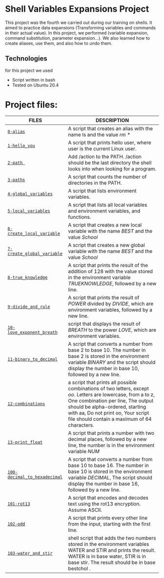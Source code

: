 # Shell Variables Expansions Project
This project was the fourth we carried out during our training on shells. It aimed to practice data expansions (Transforming variables and commands in their actual value). In this project, we performed (variable expansion, command substitution, parameter expansion...). We also learned how to create aliases, use them, and also how to undo them.

## Technologies
for this project we used 

- Script written in bash
- Tested on Ubuntu 20.4

# Project files:

| FILES | DESCRIPTION |
| ----------- | ----------- |
| [`0-alias`](https://github.com/RHEZUS/alx-system_engineering-devops/blob/master/0x03-shell_variables_expansions/0-alias) | A script that creates  an alias with the name ls and the value *rm \** |
| [`1-hello_you`](https://github.com/RHEZUS/alx-system_engineering-devops/blob/master/0x03-shell_variables_expansions/1-hello_you) | A script that prints hello user, where user is the current Linux user.  |
| [`2-path `](https://github.com/RHEZUS/alx-system_engineering-devops/blob/master/0x03-shell_variables_expansions/2-path) | Add /action to the PATH. /action should be the last directory the shell looks into when looking for a program. |
| [`3-paths`](https://github.com/RHEZUS/alx-system_engineering-devops/blob/master/0x03-shell_variables_expansions/3-paths) | A script that counts the number of directories in the PATH.  |
| [`4-global_variables`](https://github.com/RHEZUS/alx-system_engineering-devops/blob/master/0x03-shell_variables_expansions/4-global_variables) | A script that lists environment variables. |
| [`5-local_variables`](https://github.com/RHEZUS/alx-system_engineering-devops/blob/master/0x03-shell_variables_expansions/5-local_variables) | A script that lists all local variables and environment variables, and functions. |
| [`6-create_local_variable`](https://github.com/RHEZUS/alx-system_engineering-devops/blob/master/0x03-shell_variables_expansions/6-create_local_variable) | A script that creates a new local variable with the name *BEST* and the value *School*  |
| [`7-create_global_variable`](https://github.com/RHEZUS/alx-system_engineering-devops/blob/master/0x03-shell_variables_expansions/7-create_global_variable) | A script that creates a new global variable with the name *BEST* and the value *School* |
| [`8-true_knowledge`](https://github.com/RHEZUS/alx-system_engineering-devops/blob/master/0x03-shell_variables_expansions/8-true_knowledge) | A  script that prints the result of the addition of 128 with the value stored in the environment variable *TRUEKNOWLEDGE*, followed by a new line. |
| [`9-divide_and_rule`](https://github.com/RHEZUS/alx-system_engineering-devops/blob/master/0x03-shell_variables_expansions/9-divide_and_rule) | A  script that prints the result of *POWER* divided by *DIVIDE*, which are environment variables, followed by a new line. |
| [`10-love_exponent_breath`](https://github.com/RHEZUS/alx-system_engineering-devops/blob/master/0x03-shell_variables_expansions/10-love_exponent_breath) | script that displays the result of *BREATH* to the power *LOVE*, which are environment variables. |
| [`11-binary_to_decimal`](https://github.com/RHEZUS/alx-system_engineering-devops/blob/master/0x03-shell_variables_expansions/11-binary_to_decimal) | A script that converts a number from base 2 to base 10. The number in base 2 is stored in the environment variable *BINARY* and the script should display the number in base 10, followed by a new line. |
| [`12-combinations`](https://github.com/RHEZUS/alx-system_engineering-devops/blob/master/0x03-shell_variables_expansions/12-combinations) | a script that prints all possible combinations of two letters, except *oo*. Letters are lowercase, from a to z, One combination per line, The output should be alpha-ordered, starting with aa, Do not print oo, Your script file should contain a maximum of 64 characters. |
| [`13-print_float`](https://github.com/RHEZUS/alx-system_engineering-devops/blob/master/0x03-shell_variables_expansions/13-print_float) | A script that prints a number with two decimal places, followed by a new line, the number is in the environment variable *NUM* |
| [`100-decimal_to_hexadecimal`](https://github.com/RHEZUS/alx-system_engineering-devops/blob/master/0x03-shell_variables_expansions/100-decimal_to_hexadecimal) |A script that converts a number from base 10 to base 16. The number in base 10 is stored in the environment variable *DECIMAL*, The script should display the number in base 16, followed by a new line.|
| [`101-rot13`](https://github.com/RHEZUS/alx-system_engineering-devops/blob/master/0x03-shell_variables_expansions/101-rot13) | A script that encodes and decodes text using the rot13 encryption. Assume ASCII. |
| [`102-odd`](https://github.com/RHEZUS/alx-system_engineering-devops/blob/master/0x03-shell_variables_expansions/102-odd) | A script that prints every other line from the input, starting with the first line. |
| [`103-water_and_stir`](https://github.com/RHEZUS/alx-system_engineering-devops/blob/master/0x03-shell_variables_expansions/103-water_and_stir) | shell script that adds the two numbers stored in the environment variables WATER and STIR and prints the result. WATER is in base water, STIR is in base stir. The result should be in base bestchol . |

